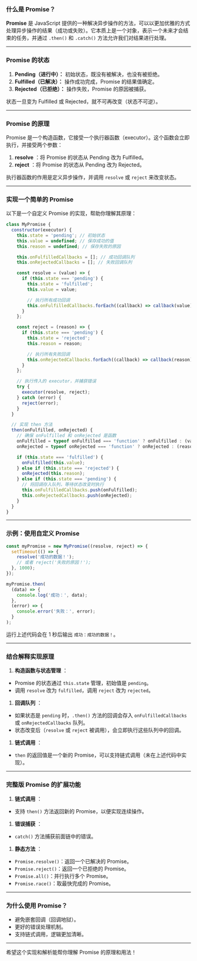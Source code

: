### **什么是 Promise？**

**Promise** 是 JavaScript 提供的一种解决异步操作的方法，可以以更加优雅的方式处理异步操作的结果（成功或失败）。它本质上是一个对象，表示一个未来才会结束的任务，并通过 `.then()` 和 `.catch()` 方法允许我们对结果进行处理。

---

### **Promise 的状态**

1. **Pending（进行中）：** 初始状态，既没有被解决，也没有被拒绝。
2. **Fulfilled（已解决）：** 操作成功完成，Promise 的结果值确定。
3. **Rejected（已拒绝）：** 操作失败，Promise 的原因被捕获。

状态一旦变为 Fulfilled 或 Rejected，就不可再改变（状态不可逆）。

---

### **Promise 的原理**

Promise 是一个构造函数，它接受一个执行器函数（executor）。这个函数会立即执行，并接受两个参数：

1. **resolve** ：将 Promise 的状态从 Pending 改为 Fulfilled。
2. **reject** ：将 Promise 的状态从 Pending 改为 Rejected。

执行器函数的作用是定义异步操作，并调用 `resolve` 或 `reject` 来改变状态。

---

### **实现一个简单的 Promise**

以下是一个自定义 Promise 的实现，帮助你理解其原理：

```javascript
class MyPromise {
  constructor(executor) {
    this.state = 'pending'; // 初始状态
    this.value = undefined; // 保存成功的值
    this.reason = undefined; // 保存失败的原因

    this.onFulfilledCallbacks = []; // 成功回调队列
    this.onRejectedCallbacks = []; // 失败回调队列

    const resolve = (value) => {
      if (this.state === 'pending') {
        this.state = 'fulfilled';
        this.value = value;

        // 执行所有成功回调
        this.onFulfilledCallbacks.forEach((callback) => callback(value));
      }
    };

    const reject = (reason) => {
      if (this.state === 'pending') {
        this.state = 'rejected';
        this.reason = reason;

        // 执行所有失败回调
        this.onRejectedCallbacks.forEach((callback) => callback(reason));
      }
    };

    // 执行传入的 executor，并捕获错误
    try {
      executor(resolve, reject);
    } catch (error) {
      reject(error);
    }
  }

  // 实现 then 方法
  then(onFulfilled, onRejected) {
    // 确保 onFulfilled 和 onRejected 是函数
    onFulfilled = typeof onFulfilled === 'function' ? onFulfilled : (value) => value;
    onRejected = typeof onRejected === 'function' ? onRejected : (reason) => { throw reason; };

    if (this.state === 'fulfilled') {
      onFulfilled(this.value);
    } else if (this.state === 'rejected') {
      onRejected(this.reason);
    } else if (this.state === 'pending') {
      // 将回调存入队列，等待状态改变时执行
      this.onFulfilledCallbacks.push(onFulfilled);
      this.onRejectedCallbacks.push(onRejected);
    }
  }
}
```

---

### **示例：使用自定义 Promise**

```javascript
const myPromise = new MyPromise((resolve, reject) => {
  setTimeout(() => {
    resolve('成功的数据！');
    // 或者 reject('失败的原因！');
  }, 1000);
});

myPromise.then(
  (data) => {
    console.log('成功：', data);
  },
  (error) => {
    console.error('失败：', error);
  }
);
```

运行上述代码会在 1 秒后输出 `成功：成功的数据！`。

---

### **结合解释实现原理**

1. **构造函数与状态管理** ：

* Promise 的状态通过 `this.state` 管理，初始值是 `pending`。
* 调用 `resolve` 改为 `fulfilled`，调用 `reject` 改为 `rejected`。

1. **回调队列** ：

* 如果状态是 `pending` 时，`.then()` 方法的回调会存入 `onFulfilledCallbacks` 或 `onRejectedCallbacks` 队列。
* 状态改变后（`resolve` 或 `reject` 被调用），会立即执行这些队列中的回调。

1. **链式调用** ：

* `then` 的返回值是一个新的 Promise，可以支持链式调用（未在上述代码中实现）。

---

### **完整版 Promise 的扩展功能**

1. **链式调用** ：

* 支持 `then()` 方法返回新的 Promise，以便实现连续操作。

1. **错误捕获** ：

* `catch()` 方法捕获前面链中的错误。

1. **静态方法** ：

* `Promise.resolve()`：返回一个已解决的 Promise。
* `Promise.reject()`：返回一个已拒绝的 Promise。
* `Promise.all()`：并行执行多个 Promise。
* `Promise.race()`：取最快完成的 Promise。

---

### **为什么使用 Promise？**

* 避免嵌套回调（回调地狱）。
* 更好的错误处理机制。
* 支持链式调用，逻辑更加清晰。

---

希望这个实现和解析能帮你理解 Promise 的原理和用法！
